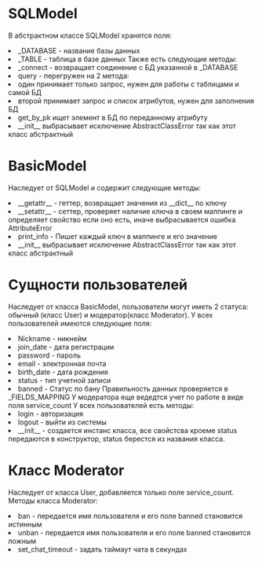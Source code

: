 # SQLModel
В абстрактном классе SQLModel хранятся поля:
<li> _DATABASE - название базы данных
<li> _TABLE - таблица в базе данных
Также есть следующие методы:
<li> _connect - возвращает соединение с БД указанной в _DATABASE
<li> query - перегружен на 2 метода:
    <li> один принимает только запрос, нужен для работы с таблицами и самой БД
    <li> второй принимает запрос и список атрибутов, нужен для заполнения БД 
<li> get_by_pk ищет элемент в БД по переданному атрибуту
<li>__init__ выбрасывает исключение AbstractClassError так как этот класс абстрактный

# BasicModel
Наследует от SQLModel и содержит следующие методы:
<li> __getattr__ - геттер, возвращает значения из __dict__ по ключу
<li> __setattr__ - сеттер, проверяет наличие ключа в своем маппинге и определяет свойство если оно есть, иначе выбрасывается ошибка AttributeError
<li> print_info - Пишет каждый ключ в маппинге и его значение
<li>__init__ выбрасывает исключение AbstractClassError так как этот класс абстрактный


# Сущности пользователей
Наследует от класса BasicModel, пользователи могут иметь 2 статуса: обычный (класс User) и модератор(класс Moderator).
У всех пользователей имеются следующие поля:
<li> Nickname - никнейм
<li> join_date - дата регистрации
<li> password - пароль
<li> email - электронная почта
<li> birth_date - дата рождения
<li> status - тип учетной записи
<li> banned - Статус по бану
Правильность данных проверяется в _FIELDS_MAPPING
У модератора еще ведедтся учет по работе в виде поля service_count
У всех пользователей есть методы:
<li> login - авторизация
<li> logout - выйти из системы
<li> __init__ - создается инстанс класса, все свойстсва кроеме status передаются в конструктор, status берестся из названия класса.

# Класс Moderator
Наследует от класса User, добавляется только поле service_count.
Методы класса Moderator: 
<li> ban - передается имя пользователя и его поле banned становится истинным
<li> unban - передается имя пользователя и его поле banned становится ложным
<li> set_chat_timeout - задать таймаут чата в секундах
